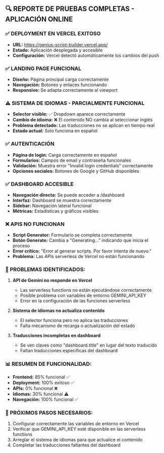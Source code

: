 ## 🔍 REPORTE DE PRUEBAS COMPLETAS - APLICACIÓN ONLINE

### ✅ **DEPLOYMENT EN VERCEL EXITOSO**
- **URL:** https://genius-script-builder.vercel.app/
- **Estado:** Aplicación desplegada y accesible
- **Configuración:** Vercel detectó automáticamente los cambios del push

### ✅ **LANDING PAGE FUNCIONAL**
- **Diseño:** Página principal carga correctamente
- **Navegación:** Botones y enlaces funcionando
- **Responsive:** Se adapta correctamente al viewport

### ⚠️ **SISTEMA DE IDIOMAS - PARCIALMENTE FUNCIONAL**
- **Selector visible:** ✅ Dropdown aparece correctamente
- **Cambio de idioma:** ❌ El contenido NO cambia al seleccionar inglés
- **Problema detectado:** Las traducciones no se aplican en tiempo real
- **Estado actual:** Solo funciona en español

### ✅ **AUTENTICACIÓN**
- **Página de login:** Carga correctamente en español
- **Formularios:** Campos de email y contraseña funcionales
- **Validación:** Muestra error "Invalid login credentials" correctamente
- **Opciones sociales:** Botones de Google y GitHub disponibles

### ✅ **DASHBOARD ACCESIBLE**
- **Navegación directa:** Se puede acceder a /dashboard
- **Interfaz:** Dashboard se muestra correctamente
- **Sidebar:** Navegación lateral funcional
- **Métricas:** Estadísticas y gráficos visibles

### ❌ **APIS NO FUNCIONAN**
- **Script Generator:** Formulario se completa correctamente
- **Botón Generate:** Cambia a "Generating..." indicando que inicia el proceso
- **Error crítico:** "Error al generar scripts. Por favor intenta de nuevo."
- **Problema:** Las APIs serverless de Vercel no están funcionando

### 🔧 **PROBLEMAS IDENTIFICADOS:**

1. **API de Gemini no responde en Vercel**
   - Las serverless functions no están ejecutándose correctamente
   - Posible problema con variables de entorno GEMINI_API_KEY
   - Error en la configuración de las funciones serverless

2. **Sistema de idiomas no actualiza contenido**
   - El selector funciona pero no aplica las traducciones
   - Falta mecanismo de recarga o actualización del estado

3. **Traducciones incompletas en dashboard**
   - Se ven claves como "dashboard.title" en lugar del texto traducido
   - Faltan traducciones específicas del dashboard

### 📊 **RESUMEN DE FUNCIONALIDAD:**
- **Frontend:** 85% funcional ✅
- **Deployment:** 100% exitoso ✅
- **APIs:** 0% funcional ❌
- **Idiomas:** 30% funcional ⚠️
- **Navegación:** 100% funcional ✅

### 🎯 **PRÓXIMOS PASOS NECESARIOS:**
1. Configurar correctamente las variables de entorno en Vercel
2. Verificar que GEMINI_API_KEY esté disponible en las serverless functions
3. Arreglar el sistema de idiomas para que actualice el contenido
4. Completar las traducciones faltantes del dashboard

